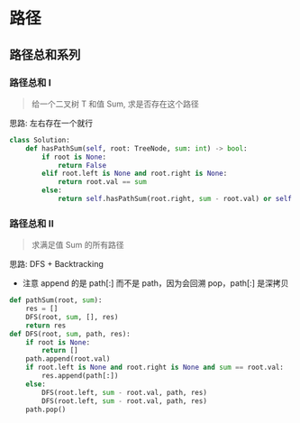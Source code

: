 # 路径

## 路径总和系列

### 路径总和 I

> 给一个二叉树 T 和值 Sum, 求是否存在这个路径

思路: 左右存在一个就行

```python
class Solution:
    def hasPathSum(self, root: TreeNode, sum: int) -> bool:
        if root is None:
            return False
        elif root.left is None and root.right is None:
            return root.val == sum
        else:
            return self.hasPathSum(root.right, sum - root.val) or self.hasPathSum(root.left, sum - root.val)
```

### 路径总和 II

> 求满足值 Sum 的所有路径

思路: DFS + Backtracking

- 注意 append 的是 path[:] 而不是 path，因为会回溯 pop，path[:] 是深拷贝

```python
def pathSum(root, sum):
    res = []
    DFS(root, sum, [], res)
    return res
def DFS(root, sum, path, res):
    if root is None:
        return []
    path.append(root.val)
    if root.left is None and root.right is None and sum == root.val:
        res.append(path[:])
    else:
        DFS(root.left, sum - root.val, path, res)
        DFS(root.left, sum - root.val, path, res)
    path.pop()
```

